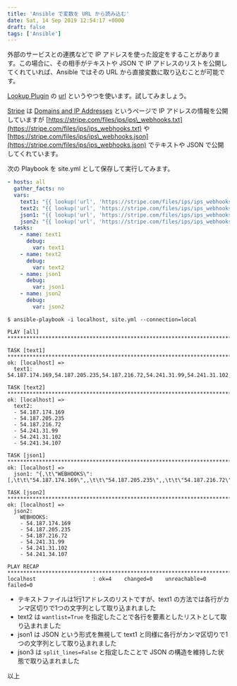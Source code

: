 ```yaml
---
title: 'Ansible で変数を URL から読み込む'
date: Sat, 14 Sep 2019 12:54:17 +0000
draft: false
tags: ['Ansible']
---
```


外部のサービスとの連携などで IP アドレスを使った設定をすることがあります。この場合に、その相手がテキストや JSON で IP アドレスのリストを公開してくれていれば、Ansible ではその URL から直接変数に取り込むことが可能です。

[Lookup Plugin](https://docs.ansible.com/ansible/latest/plugins/lookup.html) の [url](https://docs.ansible.com/ansible/latest/plugins/lookup/url.html) というやつを使います。試してみましょう。

[Stripe](https://stripe.com/jp) は [Domains and IP Addresses](https://stripe.com/docs/ips) というページで IP アドレスの情報を公開していますが [https://stripe.com/files/ips/ips\_webhooks.txt](https://stripe.com/files/ips/ips_webhooks.txt) や [https://stripe.com/files/ips/ips\_webhooks.json](https://stripe.com/files/ips/ips_webhooks.json) でテキストや JSON で公開してくれています。

次の Playbook を site.yml として保存して実行してみます。

```yaml
- hosts: all
  gather_facts: no
  vars:
    text1: "{{ lookup('url', 'https://stripe.com/files/ips/ips_webhooks.txt') }}"
    text2: "{{ lookup('url', 'https://stripe.com/files/ips/ips_webhooks.txt', wantlist=True) }}"
    json1: "{{ lookup('url', 'https://stripe.com/files/ips/ips_webhooks.json') }}"
    json2: "{{ lookup('url', 'https://stripe.com/files/ips/ips_webhooks.json', split_lines=False) }}"
  tasks:
    - name: text1
      debug:
        var: text1
    - name: text2
      debug:
        var: text2
    - name: json1
      debug:
        var: json1
    - name: json2
      debug:
        var: json2
```

```
$ ansible-playbook -i localhost, site.yml --connection=local

PLAY [all] *****************************************************************************************

TASK [text1] ***************************************************************************************
ok: [localhost] =>
  text1: 54.187.174.169,54.187.205.235,54.187.216.72,54.241.31.99,54.241.31.102,54.241.34.107

TASK [text2] ***************************************************************************************
ok: [localhost] =>
  text2:
  - 54.187.174.169
  - 54.187.205.235
  - 54.187.216.72
  - 54.241.31.99
  - 54.241.31.102
  - 54.241.34.107

TASK [json1] ***************************************************************************************
ok: [localhost] =>
  json1: "{,\t\"WEBHOOKS\":[,\t\t\"54.187.174.169\",,\t\t\"54.187.205.235\",,\t\t\"54.187.216.72\",,\t\t\"54.241.31.99\",,\t\t\"54.241.31.102\",,\t\t\"54.241.34.107\",\t],}"

TASK [json2] ***************************************************************************************
ok: [localhost] =>
  json2:
    WEBHOOKS:
    - 54.187.174.169
    - 54.187.205.235
    - 54.187.216.72
    - 54.241.31.99
    - 54.241.31.102
    - 54.241.34.107

PLAY RECAP *****************************************************************************************
localhost                  : ok=4    changed=0    unreachable=0    failed=0
```

* テキストファイルは1行1アドレスのリストですが、text1 の方法では各行がカンマ区切りで1つの文字列として取り込まれました
* text2 は `wantlist=True` を指定したことで各行を要素としたリストとして取り込まれました
* json1 は JSON という形式を無視して text1 と同様に各行がカンマ区切りで1つの文字列として取り込まれました
* json3 は `split_lines=False` と指定したことで JSON の構造を維持した状態で取り込まれました

以上
